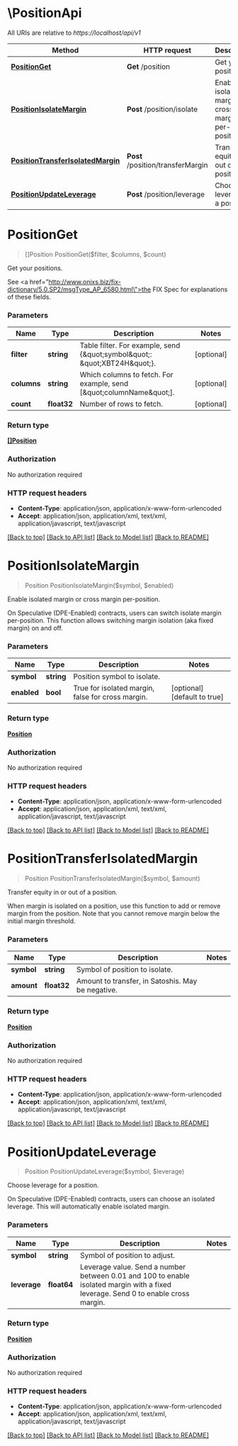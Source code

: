 # \PositionApi

All URIs are relative to *https://localhost/api/v1*

Method | HTTP request | Description
------------- | ------------- | -------------
[**PositionGet**](PositionApi.md#PositionGet) | **Get** /position | Get your positions.
[**PositionIsolateMargin**](PositionApi.md#PositionIsolateMargin) | **Post** /position/isolate | Enable isolated margin or cross margin per-position.
[**PositionTransferIsolatedMargin**](PositionApi.md#PositionTransferIsolatedMargin) | **Post** /position/transferMargin | Transfer equity in or out of a position.
[**PositionUpdateLeverage**](PositionApi.md#PositionUpdateLeverage) | **Post** /position/leverage | Choose leverage for a position.


# **PositionGet**
> []Position PositionGet($filter, $columns, $count)

Get your positions.

See <a href=\"http://www.onixs.biz/fix-dictionary/5.0.SP2/msgType_AP_6580.html\">the FIX Spec</a> for explanations of these fields.


### Parameters

Name | Type | Description  | Notes
------------- | ------------- | ------------- | -------------
 **filter** | **string**| Table filter. For example, send {\&quot;symbol\&quot;: \&quot;XBT24H\&quot;}. | [optional] 
 **columns** | **string**| Which columns to fetch. For example, send [\&quot;columnName\&quot;]. | [optional] 
 **count** | **float32**| Number of rows to fetch. | [optional] 

### Return type

[**[]Position**](Position.md)

### Authorization

No authorization required

### HTTP request headers

 - **Content-Type**: application/json, application/x-www-form-urlencoded
 - **Accept**: application/json, application/xml, text/xml, application/javascript, text/javascript

[[Back to top]](#) [[Back to API list]](../README.md#documentation-for-api-endpoints) [[Back to Model list]](../README.md#documentation-for-models) [[Back to README]](../README.md)

# **PositionIsolateMargin**
> Position PositionIsolateMargin($symbol, $enabled)

Enable isolated margin or cross margin per-position.

On Speculative (DPE-Enabled) contracts, users can switch isolate margin per-position. This function allows switching margin isolation (aka fixed margin) on and off.


### Parameters

Name | Type | Description  | Notes
------------- | ------------- | ------------- | -------------
 **symbol** | **string**| Position symbol to isolate. | 
 **enabled** | **bool**| True for isolated margin, false for cross margin. | [optional] [default to true]

### Return type

[**Position**](Position.md)

### Authorization

No authorization required

### HTTP request headers

 - **Content-Type**: application/json, application/x-www-form-urlencoded
 - **Accept**: application/json, application/xml, text/xml, application/javascript, text/javascript

[[Back to top]](#) [[Back to API list]](../README.md#documentation-for-api-endpoints) [[Back to Model list]](../README.md#documentation-for-models) [[Back to README]](../README.md)

# **PositionTransferIsolatedMargin**
> Position PositionTransferIsolatedMargin($symbol, $amount)

Transfer equity in or out of a position.

When margin is isolated on a position, use this function to add or remove margin from the position. Note that you cannot remove margin below the initial margin threshold.


### Parameters

Name | Type | Description  | Notes
------------- | ------------- | ------------- | -------------
 **symbol** | **string**| Symbol of position to isolate. | 
 **amount** | **float32**| Amount to transfer, in Satoshis. May be negative. | 

### Return type

[**Position**](Position.md)

### Authorization

No authorization required

### HTTP request headers

 - **Content-Type**: application/json, application/x-www-form-urlencoded
 - **Accept**: application/json, application/xml, text/xml, application/javascript, text/javascript

[[Back to top]](#) [[Back to API list]](../README.md#documentation-for-api-endpoints) [[Back to Model list]](../README.md#documentation-for-models) [[Back to README]](../README.md)

# **PositionUpdateLeverage**
> Position PositionUpdateLeverage($symbol, $leverage)

Choose leverage for a position.

On Speculative (DPE-Enabled) contracts, users can choose an isolated leverage. This will automatically enable isolated margin.


### Parameters

Name | Type | Description  | Notes
------------- | ------------- | ------------- | -------------
 **symbol** | **string**| Symbol of position to adjust. | 
 **leverage** | **float64**| Leverage value. Send a number between 0.01 and 100 to enable isolated margin with a fixed leverage. Send 0 to enable cross margin. | 

### Return type

[**Position**](Position.md)

### Authorization

No authorization required

### HTTP request headers

 - **Content-Type**: application/json, application/x-www-form-urlencoded
 - **Accept**: application/json, application/xml, text/xml, application/javascript, text/javascript

[[Back to top]](#) [[Back to API list]](../README.md#documentation-for-api-endpoints) [[Back to Model list]](../README.md#documentation-for-models) [[Back to README]](../README.md)

